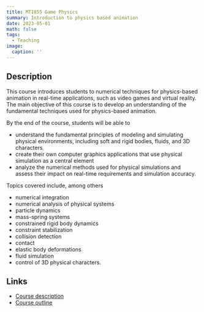 ```yaml
---
title: MTI855 Game Physics
summary: Introduction to physics based animation
date: 2023-05-01
math: false
tags:
  - Teaching
image:
  caption: ''
---
```


Description
------
This course introduces students to numerical techniques for physics-based animation in real-time applications, such as video games and virtual reality. The main objective of this course is to develop an understanding of the fundamental techniques used for physics-based animation.

By the end of the course, students will be able to 
- understand the fundamental principles of modeling and simulating physical environments, including soft and rigid bodies, fluids, and 3D characters
- create their own computer graphics applications that use physical simulation as a central element
- analyze the numerical methods used for physical simulations and assess their impact on real-time requirements and simulation accuracy.

Topics covered include, among others 
- numerical integration
- numerical analysis of physical systems
- particle dynamics
- mass-spring systems
- constrained rigid body dynamics
- constraint stabilization
- collision detection
- contact
- elastic body deformations
- fluid simulation
- control of 3D physical characters.

Links
------
- [Course description](https://www.etsmtl.ca/en/study/courses/mti855)
- [Course outline](https://planets.etsmtl.ca/public/Versionpdf.aspx?session=20232&sigle=MTI855&groupe=00)